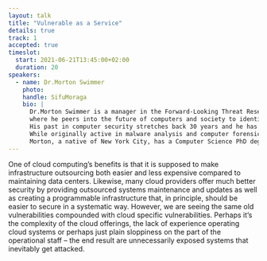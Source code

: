 ```yaml
---
layout: talk
title: "Vulnerable as a Service"
details: true
track: 1
accepted: true
timeslot:
  start: 2021-06-21T13:45:00+02:00
  duration: 20
speakers: 
  - name: Dr.Morton Swimmer
    photo: 
    handle: SifuMoraga
    bio: | 
      Dr.Morton Swimmer is a manager in the Forward-Looking Threat Research (FTR) team at Trend Micro, Inc.
      where he peers into the future of computers and society to identify the risks and vulnerabilities of the future.
      His past in computer security stretches back 30 years and he has been involved in most of the innovations in security, first at the University of Hamburg, Germany, then IBM Research and now Trend Micro.
      While originally active in malware analysis and computer forensics, recently his team has been focussing on massive threat data analysis for spotting new types of attacks quantitatively and also on modelling future threats to society that will accompany its inevitable march towards tighter integration in smart cities, intelligent transportation, supply chains and manufacturing.
      Morton, a native of New York City, has a Computer Science PhD degree from the University of Hamburg, and currently resides in the Hamburg, Germany area.
---
```


One of cloud computing’s benefits is that it is supposed to make infrastructure outsourcing both easier and less expensive compared to maintaining data centers.
Likewise, many cloud providers offer much better security by providing outsourced systems maintenance and updates as well as creating a programmable infrastructure that, in principle, should be easier to secure in a systematic way.
However, we are seeing the same old vulnerabilities compounded with cloud specific vulnerabilities.
Perhaps it’s the complexity of the cloud offerings, the lack of experience operating cloud systems or perhaps just plain sloppiness on the part of the operational staff – the end result are unnecessarily exposed systems that inevitably get attacked.
